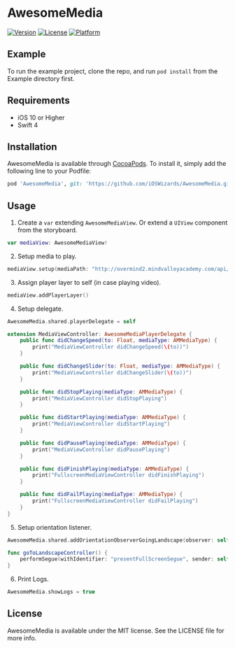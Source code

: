 # AwesomeMedia

[![Version](https://img.shields.io/cocoapods/v/AwesomeMedia.svg?style=flat)](http://cocoapods.org/pods/AwesomeMedia)
[![License](https://img.shields.io/cocoapods/l/AwesomeMedia.svg?style=flat)](http://cocoapods.org/pods/AwesomeMedia)
[![Platform](https://img.shields.io/cocoapods/p/AwesomeMedia.svg?style=flat)](http://cocoapods.org/pods/AwesomeMedia)

## Example

To run the example project, clone the repo, and run `pod install` from the Example directory first.

## Requirements

- iOS 10 or Higher
- Swift 4

## Installation

AwesomeMedia is available through [CocoaPods](http://cocoapods.org). To install
it, simply add the following line to your Podfile:

```ruby
pod 'AwesomeMedia', git: 'https://github.com/iOSWizards/AwesomeMedia.git', tag: '1.8.8.9'
```

## Usage

1. Create a `var` extending `AwesomeMediaView`. Or extend a `UIView` component from the storyboard.
```swift
var mediaView: AwesomeMediaView!
```

2. Setup media to play.
```swift
mediaView.setup(mediaPath: "http://overmind2.mindvalleyacademy.com/api/v1/assets/267bb3c6-d042-40ea-b1bd-9c9325c413eb.m3u8")
```

3. Assign player layer to self (in case playing video).
```swift
mediaView.addPlayerLayer()
```

4. Setup delegate.
```swift
AwesomeMedia.shared.playerDelegate = self

extension MediaViewController: AwesomeMediaPlayerDelegate {
    public func didChangeSpeed(to: Float, mediaType: AMMediaType) {
        print("MediaViewController didChangeSpeed(\(to))")
    }

    public func didChangeSlider(to: Float, mediaType: AMMediaType) {
        print("MediaViewController didChangeSlider(\(to))")
    }

    public func didStopPlaying(mediaType: AMMediaType) {
        print("MediaViewController didStopPlaying")
    }

    public func didStartPlaying(mediaType: AMMediaType) {
        print("MediaViewController didStartPlaying")
    }

    public func didPausePlaying(mediaType: AMMediaType) {
        print("MediaViewController didPausePlaying")
    }

    public func didFinishPlaying(mediaType: AMMediaType) {
        print("FullscreenMediaViewController didFinishPlaying")
    }

    public func didFailPlaying(mediaType: AMMediaType) {
        print("FullscreenMediaViewController didFailPlaying")
    }
}
```

5. Setup orientation listener.
```swift
AwesomeMedia.shared.addOrientationObserverGoingLandscape(observer: self, selector: #selector(MediaViewController.goToLandscapeController))

func goToLandscapeController() {
    performSegue(withIdentifier: "presentFullScreenSegue", sender: self)
}
```

6. Print Logs.
```swift
AwesomeMedia.showLogs = true
```

## License

AwesomeMedia is available under the MIT license. See the LICENSE file for more info.
